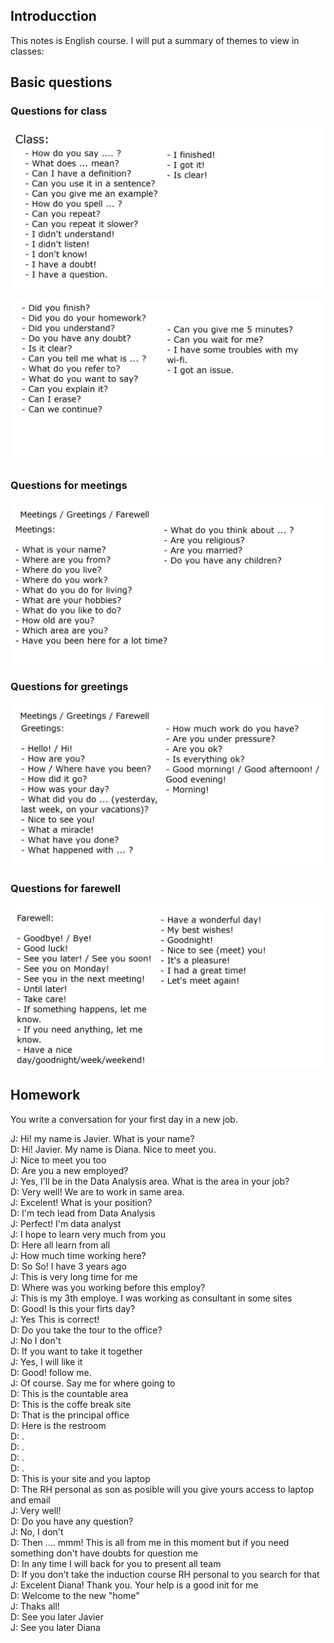 ## Introducction

This notes is English course. I will put a summary of themes to view in classes:


## Basic questions

### Questions for class

![Sin titulo](imagenes/class.jpg)

![Sin titulo](imagenes/class2.jpg)


### Questions for meetings

![](imagenes/meetings.jpg)


### Questions for greetings

![](imagenes/greetings.jpg)


### Questions for farewell

![](imagenes/farewell.jpg)

## Homework

You write a conversation for your first day in a new job.

J: Hi! my name is Javier. What is your name?\
D: Hi! Javier. My name is Diana. Nice to meet you.\
J: Nice to meet you too\
D: Are you a new employed?\
J: Yes, I'll be in the Data Analysis area. What is the area in your job?\
D: Very well! We are to work in same area.\
J: Excelent! What is your position?\
D: I'm tech lead from Data Analysis\
J: Perfect! I'm data analyst\
J: I hope to learn very much from you\
D: Here all learn from all\
J: How much time working here?\
D: So So! I have 3 years ago\
J: This is very long time for me\
D: Where was you working before this employ?\
J: This is my 3th employe. I was working as consultant in some sites\
D: Good! Is this your firts day?\
J: Yes This is correct!\
D: Do you take the tour to the office?\
J: No I don't\
D: If you want to take it together\
J: Yes, I will like it\
D: Good! follow me.\
J: Of course. Say me for where going to\
D: This is the countable area\
D: This is the coffe break site\
D: That is the principal office\
D: Here is the restroom\
D: .\
D: .\
D: .\
D: .\
D: This is your site and you laptop\
D: The RH personal as son as posible will you give yours access to laptop and email\
J: Very well!\
D: Do you have any question?\
J: No, I don't\
D: Then .... mmm! This is all from me in this moment but if you need something don't have doubts for question me \
D: In any time I will back for you to present all team\
D: If you don't take the induction course RH personal to you search for that\
J: Excelent Diana! Thank you. Your help is a good init for me\
D: Welcome to the new "home"\
J: Thaks all!\
D: See you later Javier\
J: See you later Diana 
